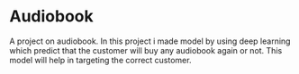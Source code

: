 # Audiobook
A project on audiobook.
In this project i made model by using deep learning which predict that the customer will buy any audiobook again or not.
This model will help in targeting the correct customer.
